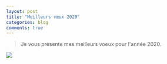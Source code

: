 ```yaml
---
layout: post
title: "Meilleurs vœux 2020"
categories: blog
comments: true
---
```


> Je vous présente mes meilleurs voeux pour l'année 2020. 

![](/_pics/blog/21/new-year.gif)
